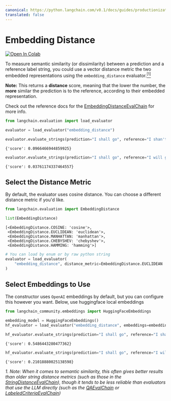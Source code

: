 ```yaml
---
canonical: https://python.langchain.com/v0.1/docs/guides/productionization/evaluation/string/embedding_distance
translated: false
---
```


# Embedding Distance

[![Open In Colab](https://colab.research.google.com/assets/colab-badge.svg)](https://colab.research.google.com/github/langchain-ai/langchain/blob/master/docs/docs/guides/evaluation/string/embedding_distance.ipynb)

To measure semantic similarity (or dissimilarity) between a prediction and a reference label string, you could use a vector distance metric the two embedded representations using the `embedding_distance` evaluator.<a name="cite_ref-1"></a>[<sup>[1]</sup>](#cite_note-1)

**Note:** This returns a **distance** score, meaning that the lower the number, the **more** similar the prediction is to the reference, according to their embedded representation.

Check out the reference docs for the [EmbeddingDistanceEvalChain](https://api.python.langchain.com/en/latest/evaluation/langchain.evaluation.embedding_distance.base.EmbeddingDistanceEvalChain.html#langchain.evaluation.embedding_distance.base.EmbeddingDistanceEvalChain) for more info.

```python
from langchain.evaluation import load_evaluator

evaluator = load_evaluator("embedding_distance")
```

```python
evaluator.evaluate_strings(prediction="I shall go", reference="I shan't go")
```

```output
{'score': 0.0966466944859925}
```

```python
evaluator.evaluate_strings(prediction="I shall go", reference="I will go")
```

```output
{'score': 0.03761174337464557}
```

## Select the Distance Metric

By default, the evaluator uses cosine distance. You can choose a different distance metric if you'd like.

```python
from langchain.evaluation import EmbeddingDistance

list(EmbeddingDistance)
```

```output
[<EmbeddingDistance.COSINE: 'cosine'>,
 <EmbeddingDistance.EUCLIDEAN: 'euclidean'>,
 <EmbeddingDistance.MANHATTAN: 'manhattan'>,
 <EmbeddingDistance.CHEBYSHEV: 'chebyshev'>,
 <EmbeddingDistance.HAMMING: 'hamming'>]
```

```python
# You can load by enum or by raw python string
evaluator = load_evaluator(
    "embedding_distance", distance_metric=EmbeddingDistance.EUCLIDEAN
)
```

## Select Embeddings to Use

The constructor uses `OpenAI` embeddings by default, but you can configure this however you want. Below, use huggingface local embeddings

```python
from langchain_community.embeddings import HuggingFaceEmbeddings

embedding_model = HuggingFaceEmbeddings()
hf_evaluator = load_evaluator("embedding_distance", embeddings=embedding_model)
```

```python
hf_evaluator.evaluate_strings(prediction="I shall go", reference="I shan't go")
```

```output
{'score': 0.5486443280477362}
```

```python
hf_evaluator.evaluate_strings(prediction="I shall go", reference="I will go")
```

```output
{'score': 0.21018880025138598}
```

<a name="cite_note-1"></a><i>1. Note: When it comes to semantic similarity, this often gives better results than older string distance metrics (such as those in the [StringDistanceEvalChain](https://api.python.langchain.com/en/latest/evaluation/langchain.evaluation.string_distance.base.StringDistanceEvalChain.html#langchain.evaluation.string_distance.base.StringDistanceEvalChain)), though it tends to be less reliable than evaluators that use the LLM directly (such as the [QAEvalChain](https://api.python.langchain.com/en/latest/evaluation/langchain.evaluation.qa.eval_chain.QAEvalChain.html#langchain.evaluation.qa.eval_chain.QAEvalChain) or [LabeledCriteriaEvalChain](https://api.python.langchain.com/en/latest/evaluation/langchain.evaluation.criteria.eval_chain.LabeledCriteriaEvalChain.html#langchain.evaluation.criteria.eval_chain.LabeledCriteriaEvalChain)) </i>